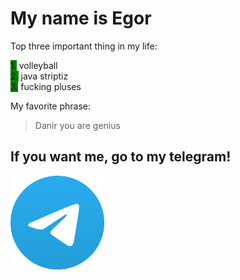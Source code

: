 My name is Egor    
=================
Top three important thing in my life:

<span style="height: 10px; width: 100px; background-color: green">1.</span> volleyball  
<span style="height: 20px; width: 20px; background-color: green">2.</span> java striptiz   
<span style="height: 20px; width: 20px; background-color: green">3.</span> fucking pluses

My favorite phrase:
> Danir you are genius  
## If you want me, go to my telegram!  

<a><img width="150px" height="150px" src="assets\Telegram.svg.webp"/></a>
